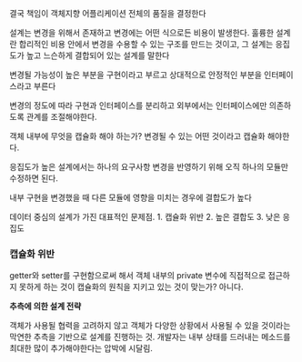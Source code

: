 결국 책임이 객체지향 어플리케이션 전체의 품질을 결정한다

설계는 변경을 위해서 존재하고 변경에는 어떤 식으로든 비용이 발생한다. 훌륭한 설계란 합리적인 비용 안에서 변경을 수용할 수 있는 구조를 만드는 것이고, 그 설계는 응집도가 높고 느슨하게 결합되어 있는 설계를 말한다

변경될 가능성이 높은 부분을 구현이라고 부르고 상대적으로 안정적인 부분을 인터페이스라고 부른다

변경의 정도에 따라 구현과 인터페이스를 분리하고 외부에서는 인터페이스에만 의존하도록 관계를 조절해야한다.

객체 내부에 무엇을 캡슐화 해야 하는가? 변경될 수 있는 어떤 것이라고 캡슐화 해야한다.

응집도가 높은 설계에서는 하나의 요구사항 변경을 반영하기 위해 오직 하나의 모듈만 수정하면 된다.

내부 구현을 변경했을 때 다른 모듈에 영향을 미치는 경우에 결합도가 높다

데이터 중심의 설계가 가진 대표적인 문제점. 1. 캡슐화 위반 2. 높은 결합도 3. 낮은 응집도

### 캡슐화 위반

getter와 setter를 구현함으로써 해서 객체 내부의 private 변수에 직접적으로 접근하지 못하게 하는 것이 캡슐화의 원칙을 지키고 있는 것이 맞는가? 아니다.

**추측에 의한 설계 전략**

객체가 사용될 협력을 고려하지 않고 객체가 다양한 상황에서 사용될 수 있을 것이라는 막연한 추측을 기반으로 설계를 진행하는 것. 개발자는 내부 상태를 드러내는 메소드를 최대한 많이 추가해야한다는 압박에 시달림.
